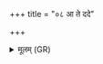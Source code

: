 +++
title = "०८ आ ते ददे"

+++
<details><summary>मूलम् (GR)</summary>

आ ते ददे गवाम् ऊर्जाम्  
ऊर्जाम् अविभ्य आ ददे ।  
अजाभ्य ऊर्जाम् आदाय-  
-आ त एकशफाद् ददे ॥
</details>